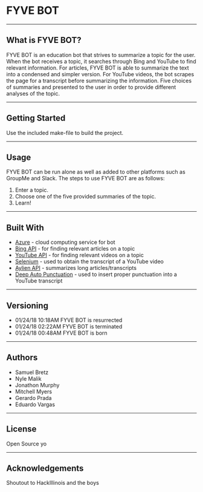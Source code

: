 # FYVE BOT

----
## What is FYVE BOT?

FYVE BOT is an education bot that strives to summarize a topic for the user. When the bot receives a topic, it searches through Bing and YouTube to find relevant information. For articles, FYVE BOT is able to summarize the text into a condensed and simpler version. For YouTube videos, the bot scrapes the page for a transcript before summarizing the information. Five choices of summaries and presented to the user in order to provide different analyses of the topic.

----
## Getting Started

Use the included make-file to build the project.

----
## Usage

FYVE BOT can be run alone as well as added to other platforms such as GroupMe and Slack. The steps to use FYVE BOT are as follows:

1. Enter a topic.
2. Choose one of the five provided summaries of the topic.
3. Learn!

----
## Built With

* [Azure](https://azure.microsoft.com/en-us/) - cloud computing service for bot
* [Bing API](https://azure.microsoft.com/en-us/services/cognitive-services/bing-web-search-api/) - for finding relevant articles on a topic
* [YouTube API](https://developers.google.com/youtube/v3/) - for finding relevant videos on a topic
* [Selenium](https://www.seleniumhq.org/) - used to obtain the transcript of a YouTube video
* [Aylien API](https://aylien.com/text-api/summarization/) - summarizes long articles/transcripts
* [Deep Auto Punctuation](https://github.com/episodeyang/deep-auto-punctuation) - used to insert proper punctuation into a YouTube transcript

----
## Versioning

* 01/24/18 10:18AM FYVE BOT is resurrected
* 01/24/18 02:22AM FYVE BOT is terminated
* 01/24/18 00:48AM FYVE BOT is born

----
## Authors

* Samuel Bretz
* Nyle Malik
* Jonathon Murphy
* Mitchell Myers
* Gerardo Prada
* Eduardo Vargas

----
## License

Open Source yo


----
## Acknowledgements

Shoutout to HackIllinois and the boys
